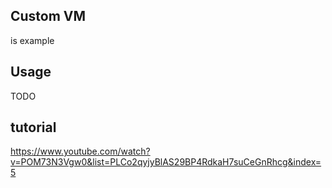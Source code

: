 ## Custom VM
is example

## Usage 
TODO

## tutorial
https://www.youtube.com/watch?v=POM73N3Vgw0&list=PLCo2qyjyBlAS29BP4RdkaH7suCeGnRhcg&index=5